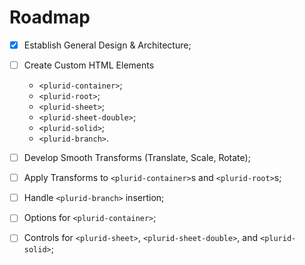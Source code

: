 <link rel="stylesheet" type="text/css" href="style.css">


# Roadmap


- [x] Establish General Design & Architecture;


- [ ] Create Custom HTML Elements
    + `<plurid-container>`;
    + `<plurid-root>`;
    + `<plurid-sheet>`;
    + `<plurid-sheet-double>`;
    + `<plurid-solid>`;
    + `<plurid-branch>`.


- [ ] Develop Smooth Transforms (Translate, Scale, Rotate);


- [ ] Apply Transforms to  `<plurid-container>`s and `<plurid-root>`s;


- [ ] Handle `<plurid-branch>` insertion;


- [ ] Options for `<plurid-container>`;


- [ ] Controls for `<plurid-sheet>`, `<plurid-sheet-double>`, and `<plurid-solid>`;

